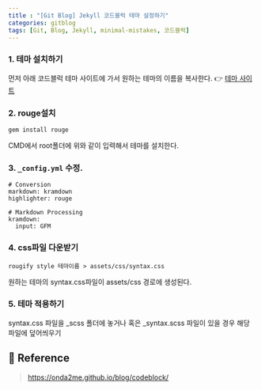 ```yaml
---
title : "[Git Blog] Jekyll 코드블럭 테마 설정하기"
categories: gitblog
tags: [Git, Blog, Jekyll, minimal-mistakes, 코드블럭]
---
```


### 1. 테마 설치하기
먼저 아래 코드블럭 테마 사이트에 가서 원하는 테마의 이름을 복사한다.
:point_right: [테마 사이트](https://spsarolkar.github.io/rouge-theme-preview/)


### 2. rouge설치
```
gem install rouge
```
CMD에서 root폴더에 위와 같이 입력해서 테마를 설치한다.

### 3. `_config.yml` 수정.

```
# Conversion
markdown: kramdown
highlighter: rouge

# Markdown Processing
kramdown:
  input: GFM
```


### 4. css파일 다운받기
```
rougify style 테마이름 > assets/css/syntax.css
```
원하는 테마의 syntax.css파일이 assets/css 경로에 생성된다.

### 5. 테마 적용하기
syntax.css 파일을 _scss 폴더에 놓거나 혹은 _syntax.scss 파일이 있을 경우 해당 파일에 덮어씌우기

## :page_with_curl: Reference
> https://onda2me.github.io/blog/codeblock/